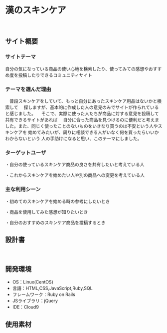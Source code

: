 # 漢のスキンケア
​
## サイト概要
### サイトテーマ
自分の気になっている商品の使い心地を検索したり、使ってみての感想やおすすめ度を投稿したりできるコミュニティサイト
​
### テーマを選んだ理由
　普段スキンケアをしていて、もっと自分にあったスキンケア用品はないかと検索して
　探しますが、基本的に作成した人の意見のみでサイトが作られていると感じました。
　そこで、実際に使った人たちが商品に対する意見を投稿して共有できるサイトがあれば
　自分に合った商品を見つけるのに便利だと考えました。また、同じく使ったことのないものをいきなり買うのは不安という人やスキンケアを
始めてみたいが、周りに相談できる人がいなく何を買ったらいいかわからないという
人の手助けになると思い、このテーマにしました。

### ターゲットユーザ
・自分の使っているスキンケア商品の良さを共有したいと考えている人

・これからスキンケアを始めたい人や別の商品への変更を考えている人
​
### 主な利用シーン
・初めてのスキンケアを始める時の参考にしたいとき

・商品を使用してみた感想が知りたいとき

・自分のおすすめのスキンケア商品を投稿するとき
​
## 設計書
​
## 開発環境
- OS：Linux(CentOS)
- 言語：HTML,CSS,JavaScript,Ruby,SQL
- フレームワーク：Ruby on Rails
- JSライブラリ：jQuery
- IDE：Cloud9
​
## 使用素材